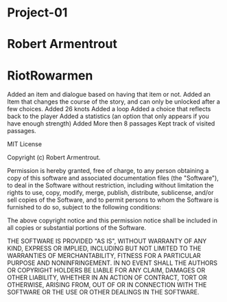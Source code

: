 # Project-01

# Robert Armentrout

# RiotRowarmen

Added an item and dialogue based on having that item or not.
Added an Item that changes the course of the story, and can only be unlocked after a few choices. 
Added 26 knots
Added a loop
Added a choice that reflects back to the player
Added a statistics (an option that only appears if you have enough strength)
Added More then 8 passages
Kept track of visited passages.

MIT License

Copyright (c) Robert Armentrout.

Permission is hereby granted, free of charge, to any person obtaining a copy
of this software and associated documentation files (the "Software"), to deal
in the Software without restriction, including without limitation the rights
to use, copy, modify, merge, publish, distribute, sublicense, and/or sell
copies of the Software, and to permit persons to whom the Software is
furnished to do so, subject to the following conditions:

The above copyright notice and this permission notice shall be included in all
copies or substantial portions of the Software.

THE SOFTWARE IS PROVIDED "AS IS", WITHOUT WARRANTY OF ANY KIND, EXPRESS OR
IMPLIED, INCLUDING BUT NOT LIMITED TO THE WARRANTIES OF MERCHANTABILITY,
FITNESS FOR A PARTICULAR PURPOSE AND NONINFRINGEMENT. IN NO EVENT SHALL THE
AUTHORS OR COPYRIGHT HOLDERS BE LIABLE FOR ANY CLAIM, DAMAGES OR OTHER
LIABILITY, WHETHER IN AN ACTION OF CONTRACT, TORT OR OTHERWISE, ARISING FROM,
OUT OF OR IN CONNECTION WITH THE SOFTWARE OR THE USE OR OTHER DEALINGS IN THE
SOFTWARE.
